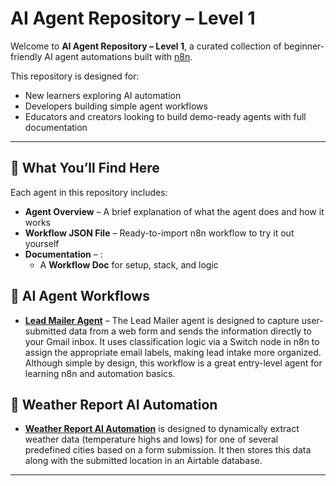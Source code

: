 # AI Agent Repository – Level 1

Welcome to **AI Agent Repository – Level 1**, a curated collection of beginner-friendly AI agent automations built with [n8n](https://n8n.io).

This repository is designed for:
- New learners exploring AI automation
- Developers building simple agent workflows
- Educators and creators looking to build demo-ready agents with full documentation

---

## 🔹 What You’ll Find Here

Each agent in this repository includes:
- **Agent Overview** – A brief explanation of what the agent does and how it works
- **Workflow JSON File** – Ready-to-import n8n workflow to try it out yourself
- **Documentation** – :
  - A **Workflow Doc** for setup, stack, and logic
 
## 🔹 AI Agent Workflows

- **[Lead Mailer Agent](https://github.com/RiaK-24/AI-Agent-Automation-Level-1/tree/main/Lead%20Mailer%20AI%20Agent)** – The Lead Mailer agent is designed to capture user-submitted data from a web form and sends the information directly to your Gmail inbox. It uses classification logic via a Switch node in n8n to assign the appropriate email labels, making lead intake more organized. Although simple by design, this workflow is a great entry-level agent for learning n8n and automation basics.

## 🔹 Weather Report AI Automation

- **[Weather Report AI Automation](https://github.com/RiaK-24/AI-Agent-Automation-Level-1/tree/main/2%5D%20Weather%20Report%20AI%20Automation)** is designed to dynamically extract weather data (temperature highs and lows) for one of several predefined cities based on a form submission. It then stores this data along with the submitted location in an Airtable database.
---
